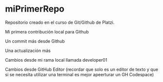 # miPrimerRepo

Repositorio creado en el curso de Git/Github de Platzi.

Mi primera contribución local para Github

Un commit más desde Github

Una actualización más

Cambios desde mi rama local llamada developer01

Cambios desde GitHub Editor (recordar que solo es un editor de texto y que si se necesita utilizar una terminal es mejor apeerturar un GH Codespace)